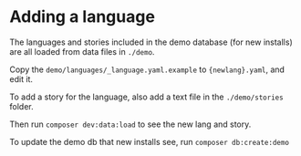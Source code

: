 # Adding a language

The languages and stories included in the demo database (for new
installs) are all loaded from data files in `./demo`.

Copy the `demo/languages/_language.yaml.example` to `{newlang}.yaml`, and edit it.

To add a story for the language, also add a text file in the `./demo/stories` folder.

Then run `composer dev:data:load` to see the new lang and story.

To update the demo db that new installs see, run `composer db:create:demo`